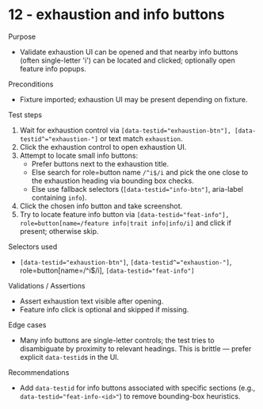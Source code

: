 # 12 - exhaustion and info buttons

Purpose
- Validate exhaustion UI can be opened and that nearby info buttons (often single-letter 'i') can be located and clicked; optionally open feature info popups.

Preconditions
- Fixture imported; exhaustion UI may be present depending on fixture.

Test steps
1. Wait for exhaustion control via `[data-testid="exhaustion-btn"], [data-testid^="exhaustion-"]` or text match `exhaustion`.
2. Click the exhaustion control to open exhaustion UI.
3. Attempt to locate small info buttons:
   - Prefer buttons next to the exhaustion title.
   - Else search for role=button name `/^i$/i` and pick the one close to the exhaustion heading via bounding box checks.
   - Else use fallback selectors (`[data-testid="info-btn"]`, aria-label containing `info`).
4. Click the chosen info button and take screenshot.
5. Try to locate feature info button via `[data-testid="feat-info"], role=button[name=/feature info|trait info|info/i]` and click if present; otherwise skip.

Selectors used
- `[data-testid="exhaustion-btn"]`, `[data-testid^="exhaustion-"]`, role=button[name=/^i$/i], `[data-testid="feat-info"]`

Validations / Assertions
- Assert exhaustion text visible after opening.
- Feature info click is optional and skipped if missing.

Edge cases
- Many info buttons are single-letter controls; the test tries to disambiguate by proximity to relevant headings. This is brittle — prefer explicit `data-testid`s in the UI.

Recommendations
- Add `data-testid` for info buttons associated with specific sections (e.g., `data-testid="feat-info-<id>"`) to remove bounding-box heuristics.
